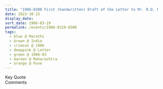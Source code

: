 ```yaml
---
title: "1986-0300 First (handwritten) Draft of the Letter to Mr. R.D. Magdum (a Civil Engineer), Pune, Maharashtra, India"
date: 2023-10-15
display_date: 
sort_date: 1986-03-19
permalink: /events/1986-0319-0300
tags:
  - blue @ Marathi
  - brown @ India
  - crimson @ 1986
  - deeppink @ Letter
  - green @ 1986-03
  - maroon @ Maharashtra
  - orange @ Pune
---
```


<wave-list>
  <list-title color="green" width="75">Key Quote</list-title>
  <list-item color="BlanchedAlmond"  width="200"></list-item>
  <list-item color="Lavender"></list-item>
  <list-item color="BlanchedAlmond"></list-item>
</wave-list>

<br>

<wave-list>
  <list-title color="green" width="75">Comments</list-title>
  <list-item color="BlanchedAlmond"  width="200"></list-item>
  <list-item color="Lavender"></list-item>
  <list-item color="BlanchedAlmond"></list-item>
</wave-list>
